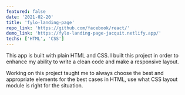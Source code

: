 ```yaml
---
featured: false
date: '2021-02-20'
title: 'fylo-landing-page'
repo_link: 'https://github.com/facebook/react/'
demo_link: 'https://fylo-landing-page-jacquit.netlify.app/'
techs: ['HTML', 'CSS']
---
```


This app is built with plain HTML and CSS. I built this project in order to enhance my ability to write a clean code and make a responsive layout.

Working on this project taught me to always choose the best and appropriate elements for the best cases in HTML, use what CSS layout module is right for the situation.
